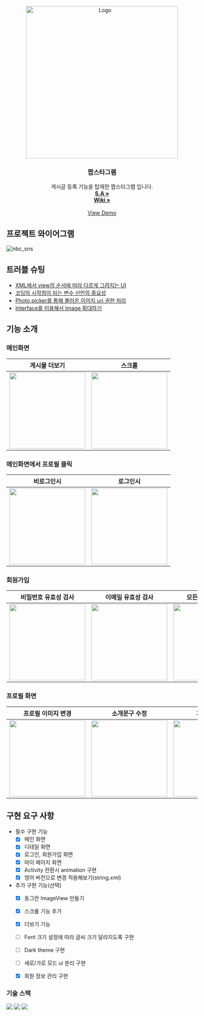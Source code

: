 <!-- PROJECT LOGO -->
<br />
<div align="center">
  <a href="https://github.com/juseonghyun/nbc_sns">
    <img src="https://github.com/juseonghyun/nbc_sns/assets/48354989/3cafb5a6-1bf6-4239-93ea-1742daf2155e" alt="Logo" width="400" height="400">
  </a>


<h3 align="center">짭스타그램</h3>

  <p align="center">
    게시글 등록 기능을 탑재한 짭스타그램 입니다.
    <br />
      <a href="https://7team.notion.site/S-A-7-null-7-48322cee6bb947a98a03341509889e36"><strong>S.A »</strong></a>
    <br />
      <a href="https://github.com/juseonghyun/nbc_sns/wiki"><strong>Wiki »</strong></a>
    <br />
    <br />
    <a href="https://www.youtube.com/watch?v=OBBkg5pTyZo">View Demo</a>
  </p>
</div>



<!-- ABOUT THE PROJECT -->
## 프로젝트 와이어그램

![nbc_sns](https://github.com/juseonghyun/nbc_sns/assets/48354989/53aee94f-509a-4bba-ba7a-0ea59693b13a)


## 트러블 슈팅

+ [XML에서 view의 순서에 따라 다르게 그려지는 UI](https://github.com/juseonghyun/nbc_sns/wiki/TroubleShooting-%E2%80%90-%EA%B9%80%EB%B3%B4%EB%9D%BC)
+ [코딩의 시작점이 되는 변수 선언의 중요성](https://github.com/juseonghyun/nbc_sns/wiki/TroubleShooting-%E2%80%90-%EB%B0%B0%EA%B8%B0%EC%A0%95)
+ [Photo picker를 통해 불러온 이미지 uri 권한 처리](https://github.com/juseonghyun/nbc_sns/wiki/TroubleShooting-%E2%80%90-%EC%9D%B4%EC%A2%85%EC%84%B1)
+ [Interface를 이용해서 Image 확대하기](https://github.com/juseonghyun/nbc_sns/wiki/TroubleShooting-%E2%80%90-%EC%A3%BC%EC%84%B1%ED%98%84)



<!-- USAGE EXAMPLES -->
## 기능 소개

### 메인화면

|게시물 더보기|스크롤|
|:-----:|:-----:|
|<img width="200" src="https://github.com/juseonghyun/nbc_sns/assets/48354989/e09caa37-615d-47e4-9769-aa6487710488">|<img width="200" src="https://github.com/juseonghyun/nbc_sns/assets/48354989/f15e1a7e-2a40-400a-bf6d-a723e9c076d7">|

### 메인화면에서 프로필 클릭

|비로그인시|로그인시|
|:-----:|:-----:|
|<img width="200" src="https://github.com/juseonghyun/nbc_sns/assets/48354989/a3cbf793-eebd-4ec4-b4ef-233550350522">|<img width="200" src="https://github.com/juseonghyun/nbc_sns/assets/48354989/b301c0f8-6cf1-4174-a91e-5bf34194a397">|

### 회원가입

|비밀번호 유효성 검사|이메일 유효성 검사|모든 입력 여부 검사|
|:-----:|:-----:|:-----:|
|<img width="200" src="https://github.com/juseonghyun/nbc_sns/assets/48354989/bda85670-c50b-4b16-aebe-fb33e40105d1">|<img width="200" src="https://github.com/juseonghyun/nbc_sns/assets/48354989/29029f03-af1f-42e3-8d37-6267a73dfaa9"> |<img width="200" src="https://github.com/juseonghyun/nbc_sns/assets/48354989/a164b05d-9374-4788-8aee-4c385e0f0f62">|

### 프로필 화면

|프로필 이미지 변경|소개문구 수정|게시물 작성|
|:-----:|:-----:|:-----:|
|<img width="200" src="https://github.com/juseonghyun/nbc_sns/assets/48354989/59e54329-5441-4575-948a-3afc7f954c5e">|<img width="200" src="https://github.com/juseonghyun/nbc_sns/assets/48354989/41fbc151-5acb-4ebd-bdf9-acfe46278b02"> |<img width="200" src="https://github.com/juseonghyun/nbc_sns/assets/48354989/c9219c40-5486-42f6-9ca2-84be60f39046"> |


## 구현 요구 사항

- 필수 구현 기능
  - [x]  메인 화면
  - [x]  디테일 화면
  - [x]  로그인, 회원가입 화면
  - [x]  마이 페이지 화면
  - [x]  Activity 전환시 animation 구현
  - [x]  영어 버전으로 변경 적용해보기(string.xml)
- 추가 구현 기능(선택)
  - [x]  동그란 ImageView 만들기
  - [x]  스크롤 기능 추가
  - [x]  더보기 기능
  - [ ]  Font 크기 설정에 따라 글씨 크기 달라지도록 구현
  - [ ]  Dark theme 구현
  - [ ]  세로/가로 모드 ui 분리 구현
  - [x]  회원 정보 관리 구현


### 기술 스택
<img src="https://img.shields.io/badge/Android-3DDC84?style=flat-square&logo=android&logoColor=white"/>
<img src="https://img.shields.io/badge/Android Studio-3DDC84?style=flat-square&logo=Android Studio&logoColor=white"/>
<img src="https://img.shields.io/badge/Kotlin-7F52FF?logo=kotlin&logoColor=fff&style=for-the-badge"/>

